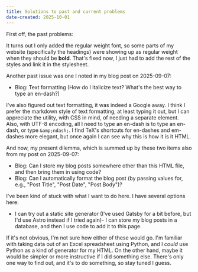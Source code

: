 ```yaml
---
title: Solutions to past and current problems
date-created: 2025-10-01
---
```

First off, the past problems:

It turns out I only added the regular weight font, so some parts of my website (specifically the headings) were showing up as regular weight when they should be **bold**. That's fixed now, I just had to add the rest of the styles and link it in the stylesheet.

Another past issue was one I noted in my blog post on 2025-09-07:

- Blog: Text formatting (How do I italicize text? What's the best way to type an en-dash?)

I've also figured out text formatting, it was indeed a Google away. I think I prefer the markdown style of text formatting, at least typing it out, but I can appreciate the utility, with CSS in mind, of needing a separate element. Also, with UTF-8 encoding, all I need to type an en-dash is to type an en-dash, or type `&amp;ndash;`. I find TeX's shortcuts for en-dashes and em-dashes more elegant, but once again I can see why this is how it is it HTML.

And now, my present dilemma, which is summed up by these two items also from my post on 2025-09-07:

- Blog: Can I store my blog posts somewhere other than this HTML file, and then bring them in using code?
- Blog: Can I automatically format the blog post (by passing values for, e.g., "Post Title", "Post Date", "Post Body")?

I've been kind of stuck with what I want to do here. I have several options here:

- I can try out a static site generator (I've used Gatsby for a bit before, but I'd use Astro instead if I tried again)- I can store my blog posts in a database, and then I use code to add it to this page.

If it's not obvious, I'm not sure how either of these would go. I'm familiar with taking data out of an Excel spreadsheet using Python, and I *could* use Python as a kind of generator for my HTML. On the other hand, maybe it would be simpler or more instructive if I did something else. There's only one way to find out, and it's to do something, so stay tuned I guess.